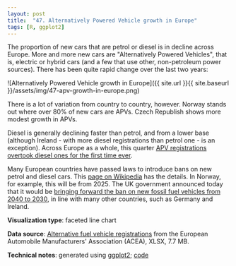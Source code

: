 ```yaml
---
layout: post
title:  "47. Alternatively Powered Vehicle growth in Europe"
tags: [R, ggplot2]
---
```


The proportion of new cars that are petrol or diesel is in decline across Europe. More and more new cars are "Alternatively Powered Vehicles", that is, electric or hybrid cars (and a few that use other, non-petroleum power sources). There has been quite rapid change over the last two years:

![Alternatively Powered Vehicle growth in Europe]({{ site.url }}{{ site.baseurl }}/assets/img/47-apv-growth-in-europe.png)

There is a lot of variation from country to country, however. Norway stands out where over 80% of new cars are APVs. Czech Republish shows more modest growth in APVs.

Diesel is generally declining faster than petrol, and from a lower base (although Ireland - with more diesel registrations than petrol one - is an exception). Across Europe as a whole, this quarter [APV registrations overtook diesel ones for the first time ever](https://www.jato.com/in-september-2020-for-the-first-time-in-european-history-registrations-for-electrified-vehicles-overtook-diesel/).

Many European countries have passed laws to introduce bans on new petrol and diesel cars. This [page on Wikipedia](https://en.wikipedia.org/wiki/Phase-out_of_fossil_fuel_vehicles#Countries) has the details. In Norway, for example, this will be from 2025. The UK government announced today that it would be [bringing forward the ban on new fossil fuel vehicles from 2040 to 2030](https://www.theguardian.com/environment/2020/sep/21/uk-plans-to-bring-forward-ban-on-fossil-fuel-vehicles-to-2030), in line with many other countries, such as Germany and Ireland.

**Visualization type**: faceted line chart

**Data source**: [Alternative fuel vehicle registrations](https://www.acea.be/statistics/tag/category/electric-and-alternative-vehicle-registrations) from the European Automobile Manufacturers' Association (ACEA), XLSX, 7.7 MB.

**Technical notes**: generated using [ggplot2](https://ggplot2.tidyverse.org/index.html); [code](https://github.com/tomwhite/datavision-code/tree/master/47-apv-growth-in-europe)
